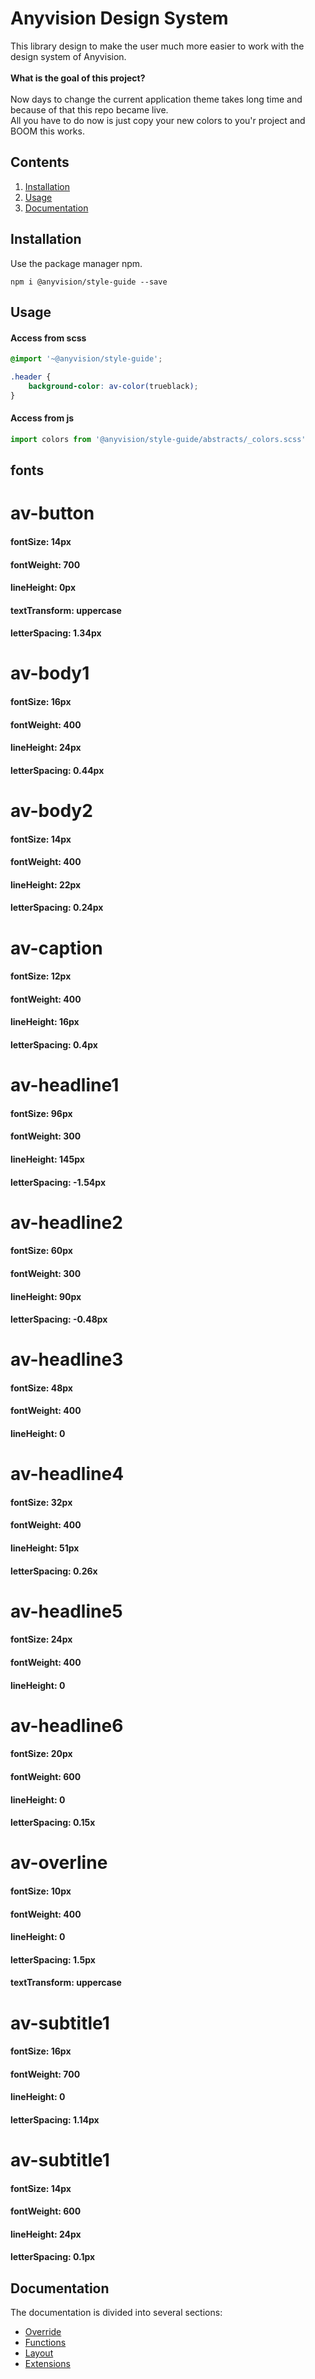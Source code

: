 # Anyvision Design System
This library design to make the user much more easier to work with the design system of Anyvision.
<br/>
<br/>
<b>What is the goal of this project?</b>
<br/>
<br/>
Now days to change the current application theme takes long time and because of that this repo became live.
<br/>
All you have to do now is just copy your new colors to you'r project and BOOM this works.


## Contents
1. [Installation](#installation)
1. [Usage](#usage)
1. [Documentation](#documentation)

## Installation
Use the package manager npm.

```
npm i @anyvision/style-guide --save
```

## Usage
#### Access from scss
```scss
@import '~@anyvision/style-guide';

.header { 
    background-color: av-color(trueblack);
}
``` 

#### Access from js
```js
import colors from '@anyvision/style-guide/abstracts/_colors.scss'
```

## fonts 
# av-button 
####  fontSize: 14px
#### fontWeight: 700
####  lineHeight: 0px
####  textTransform: uppercase
####  letterSpacing: 1.34px
# av-body1 
####  fontSize: 16px
#### fontWeight: 400
####  lineHeight: 24px
####  letterSpacing: 0.44px
# av-body2
####  fontSize: 14px
#### fontWeight: 400
####  lineHeight: 22px
####  letterSpacing: 0.24px
# av-caption
####  fontSize: 12px
#### fontWeight: 400
####  lineHeight: 16px
####  letterSpacing: 0.4px
# av-headline1
####  fontSize: 96px
#### fontWeight: 300
####  lineHeight: 145px
####  letterSpacing: -1.54px
# av-headline2
####  fontSize: 60px
#### fontWeight: 300
####  lineHeight: 90px
####  letterSpacing: -0.48px
# av-headline3
####  fontSize: 48px
#### fontWeight: 400
####  lineHeight: 0
# av-headline4
####  fontSize: 32px
#### fontWeight: 400
####  lineHeight: 51px
####  letterSpacing: 0.26x
# av-headline5
####  fontSize: 24px
#### fontWeight: 400
####  lineHeight: 0
# av-headline6
####  fontSize: 20px
#### fontWeight: 600
####  lineHeight: 0
####  letterSpacing: 0.15x
# av-overline
####  fontSize: 10px
#### fontWeight: 400
####  lineHeight: 0
####  letterSpacing: 1.5px
####  textTransform: uppercase
# av-subtitle1
####  fontSize: 16px
#### fontWeight: 700
####  lineHeight: 0
####  letterSpacing: 1.14px
# av-subtitle1
####  fontSize: 14px
#### fontWeight: 600
####  lineHeight: 24px
####  letterSpacing: 0.1px


## Documentation
The documentation is divided into several sections:

* [Override](docs/OVERRIDE.md)
* [Functions](docs/FUNCTIONS.md)
* [Layout](docs/LAYOUT.md)
* [Extensions](docs/EXTENSIONS.md)


